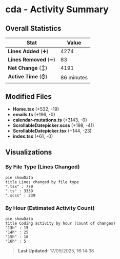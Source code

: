 # cda - Activity Summary 

## Overall Statistics

| Stat                   | Value                                                             |
| ---------------------- | ----------------------------------------------------------------- |
| **Lines Added** (➕)   | 4274                                          |
| **Lines Removed** (➖) | 83                                        |
| **Net Change** (↕)    | 4191                |
| **Active Time** (⌚)   | 86 minutes |


## Modified Files
- **Home.tsx** (+532, -19)
- **emails.ts** (+196, -0)
- **calendar-mutations.ts** (+3143, -0)
- **ScrollableDatepicker.scss** (+198, -41)
- **ScrollableDatepicker.tsx** (+144, -23)
- **index.tsx** (+61, -0)

## Visualizations

### By File Type (Lines Changed)

```mermaid
pie showData
title Lines changed by file type
".tsx" : 779
".ts" : 3339
".scss" : 239
```

### By Hour (Estimated Activity Count)

```mermaid
pie showData
title Coding activity by hour (count of changes)
"13h" : 15
"14h" : 25
"15h" : 18
"16h" : 5
```


> **Last Updated:** 17/09/2025, 16:14:38